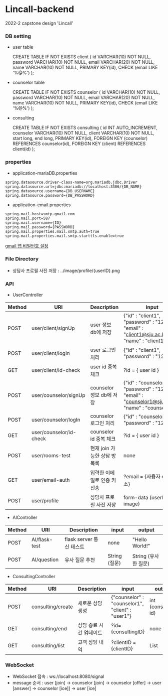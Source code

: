 # Lincall-backend
2022-2 capstone design 'Lincall'

### DB setting
* user table

  CREATE TABLE IF NOT EXISTS client (
  id VARCHAR(10) NOT NULL,
  password VARCHAR(10) NOT NULL,
  email VARCHAR(20) NOT NULL,
  name VARCHAR(10) NOT NULL,
  PRIMARY KEY(id),
  CHECK (email LIKE '%@%')
  );


* counselor table

  CREATE TABLE IF NOT EXISTS counselor (
  id VARCHAR(10) NOT NULL,
  password VARCHAR(10) NOT NULL,
  email VARCHAR(20) NOT NULL,
  name VARCHAR(10) NOT NULL,
  PRIMARY KEY(id),
  CHECK (email LIKE '%@%')
  );


* consulting

  CREATE TABLE IF NOT EXISTS consulting (
  id INT AUTO_INCREMENT,
  counselor VARCHAR(10) NOT NULL,
  client VARCHAR(10) NOT NULL,
  start long,
  end long,
  PRIMARY KEY(id),
  FOREIGN KEY (counselor) REFERENCES counselor(id),
  FOREIGN KEY (client) REFERENCES client(id)
  );
  


### properties
* application-mariaDB.properties

```properties
spring.datasource.driver-class-name=org.mariadb.jdbc.Driver
spring.datasource.url=jdbc:mariadb://localhost:3306/{DB_NAME}
spring.datasource.username={DB_USERNAME}
spring.datasource.password={DB_PASSWORD}
```

* application-email.properties

```properties
spring.mail.host=smtp.gmail.com
spring.mail.port=587
spring.mail.username={ID}
spring.mail.password={PASSWORD}
spring.mail.properties.mail.smtp.auth=true
spring.mail.properties.mail.smtp.starttls.enable=true
```
 [gmail 앱 비밀번호 설정](https://support.google.com/mail/answer/185833?hl=ko)

### File Directory
* 상담사 프로필 사진 저장 : ../image/profile/{userID}.png


### API
* UserController

| Method | URI                   | Description         | input                                                                                      | output          |
|--------|-----------------------|---------------------|--------------------------------------------------------------------------------------------|-----------------|
|POST| user/client/signUp    | user 정보 db에 저장    | {"id" : "client1", "password" : "1234", "email" : "client1@sju.ac.kr", "name" : "client1"} | boolean         |
|POST| user/client/logIn       | user 로그인 처리       | {"id" : "client1", "password" : "1234"}                                                    | boolean         |
|GET| user/client/id-check    | user id 중복 체크 | ?id = { user id }                                                                          | boolean         | 
|POST| user/counselor/signUp | counselor 정보 db에 저장    | {"id" : "counselor1", "password" : "1234", "email" : "counselor1@sju.ac.kr", "name" : "counselor1"} | boolean         |
|POST| user/counselor/logIn       | counselor 로그인 처리       | {"id" : "counselor1", "password" : "1234"}                                                      | boolean         |
|GET| user/counselor/id-check    | counselor id 중복 체크 | ?id = { user id }                                                                          | boolean         | 
|POST| user/rooms-test       | 현재 join 가능한 상담 방 목록 | none                                                                                       | List\<String\>  |
|GET| user/email-auth       | 입력한 이메일로 인증 키 전송 | ?email = {사용자 email 주소}                                                                    | String (인증키)    |
|POST| user/profile          | 상담사 프로필 사진 저장 | form-data (userID, image)                                                                  | none            |


* AIController

| Method | URI                   | Description         | input                                                                                      | output          |
|--------|-----------------------|---------------------|--------------------------------------------------------------------------------------------|-----------------|
|POST| AI/flask-test         | flask server 통신 테스트 | none                                                                                       | "Hello World!"  |
|POST| AI/question           | 유사 질문 추천 | String (질문)                                                                                | String (유사한 질문) |


* ConsultingController

| Method | URI                   | Description | input                                                                                     | output              |
|--------|-----------------------|-------------|-------------------------------------------------------------------------------------------|---------------------|
| POST   |consulting/create| 새로운 상담 생성| {"counselor" : "counselor1", "client" : "user1"}| int (consulting id) |
| GET    |consulting/end|상담 종료 시간 업데이트 | ?id={consultingID}|none|
|GET| consulting/list|고객 상담 내역 | ?clientID = {clientID}| List<ConsultingView> |


### WebSocket 
* WebSocket 접속 : ws://localhost:8080/signal
* message 순서 : user [join] -> counselor [join] -> counselor [offer] -> user [answer] -> counselor [ice]] -> user [ice]
